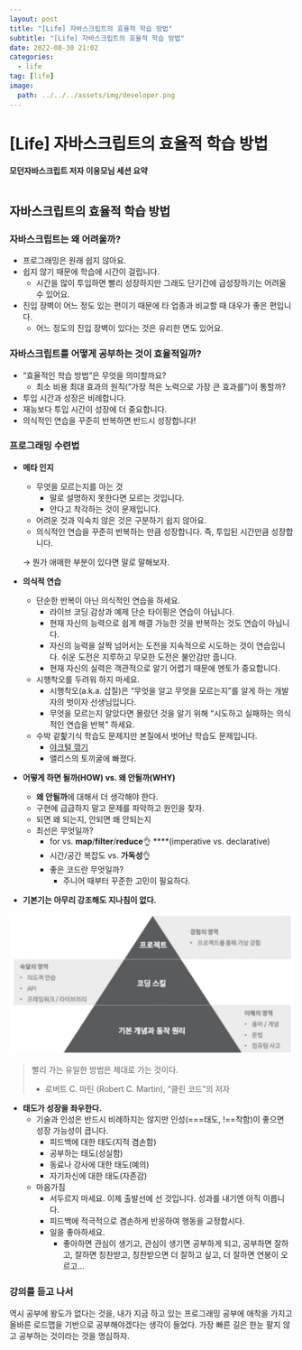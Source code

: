 ```yaml
---
layout: post
title: "[Life] 자바스크립트의 효율적 학습 방법"
subtitle: "[Life] 자바스크립트의 효율적 학습 방법"
date: 2022-08-30 21:02
categories:
  - life
tag: [life]
image:
  path: ../../../assets/img/developer.png
---
```


# [Life] 자바스크립트의 효율적 학습 방법

**모던자바스크립트 저자 이웅모님 세션 요약** <br><br>

## 자바스크립트의 효율적 학습 방법

### 자바스크립트는 왜 어려울까?

- 프로그래밍은 원래 쉽지 않아요.
- 쉽지 않기 때문에 학습에 시간이 걸립니다.
    - 시간을 많이 투입하면 빨리 성장하지만 그래도 단기간에 급성장하기는 어려울 수 있어요.
- 진입 장벽이 어느 정도 있는  편이기 때문에 타 업종과 비교할 때 대우가 좋은 편입니다.
    - 어느 정도의 진입 장벽이 있다는 것은 유리한 면도 있어요.
    

### 자바스크립트를 어떻게 공부하는 것이 효율적일까?

- “효율적인 학습 방법”은 무엇을 의미할까요?
    - 최소 비용 최대 효과의 원칙(”가장 적은 노력으로 가장 큰 효과를”)이 통할까?
- 투입 시간과 성장은 비례합니다.
- 재능보다 투입 시간이 성장에 더 중요합니다.
- 의식적인 연습을 꾸준히 반복하면 반드시 성장합니다!

### 프로그래밍 수련법

- **메타 인지**
    - 무엇을 모르는지를 아는 것
        - 말로 설명하지 못한다면 모르는 것입니다.
        - 안다고 착각하는 것이 문제입니다.
    - 어려운 것과 익숙치 않은 것은 구분하기 쉽지 않아요.
    - 의식적인 연습을 꾸준히 반복하는 만큼 성장합니다. 즉, 투입된 시간만큼 성장합니다.
    
    → 뭔가 애매한 부분이 있다면 말로 말해보자.
    
- **의식적 연습**
    - 단순한 반복이 아닌 의식적인 연습을 하세요.
        - 라이브 코딩 감상과 예제 단순 타이핑은 연습이 아닙니다.
        - 현재 자신의 능력으로 쉽게 해결 가능한 것을 반복하는 것도 연습이 아닙니다.
        - 자신의 능력을 살짝 넘어서는 도전을 지속적으로 시도하는 것이 연습입니다. 쉬운 도전은 지루하고 무모한 도전은 불안감만 줍니다.
        - 현재 자신의 실력은 객관적으로 알기 어렵기 때문에 멘토가 중요합니다.
    - 시행착오를 두려워 하지 마세요.
        - 시행착오(a.k.a. 삽질)은 “무엇을 알고 무엇을 모르는지”를 알게 하는 개발자의 벗이자 선생님입니다.
        - 무엇을 모르는지 알았다면 몰랐던 것을 알기 위해 “시도하고 실패하는 의식적인 연습을 반복” 하세요.
    - 수박 겉핥기식 학습도 문제지만 본질에서 벗어난 학습도 문제입니다.
        - [야크털 깎기](https://www.lesstif.com/software-engineering/yak-shaving-29590364.html)
        - 앨리스의 토끼굴에 빠졌다.

- **어떻게 하면 될까(HOW) vs. 왜 안될까(WHY)**
    - **왜 안될까**에 대해서 더 생각해야 한다.
    - 구현에 급급하지 말고 문제를 파악하고 원인을 찾자.
    - 되면 왜 되는지, 안되면 왜 안되는지
    - 최선은 무엇일까?
        - for vs. **map**/**filter**/**reduce**👌 ****(imperative vs. declarative)
        - 시간/공간 복잡도 vs. **가독성**👌
        - 좋은 코드란 무엇일까?
            - 주니어 때부터 꾸준한 고민이 필요하다.

- **기본기는 아무리 강조해도 지나침이 없다.**

![how-to-study.png](../../assets/img/life/2022-08-30-life-blog-5/how-to-study.png)

> 빨리 가는 유일한 방법은 제대로 가는 것이다.
> 
> 
> - 로버트 C. 마틴 (Robert C. Martin), “클린 코드”의 저자
> 

- **태도가 성장을 좌우한다.**
    - 기술과 인성은 반드시 비례하지는 않지만 인성(===태도, !==착함)이 좋으면 성장 가능성이 큽니다.
        - 피드백에 대한 태도(지적 겸손함)
        - 공부하는 태도(성실함)
        - 동료나 강사에 대한 태도(예의)
        - 자기자신에 대한 태도(자존감)
    - 마음가짐
        - 서두르지 마세요. 이제 출발선에 선 것입니다. 성과를 내기엔 아직 이릅니다.
        - 피드백에 적극적으로 겸손하게 반응하여 행동을 교정합시다.
        - 일을 좋아하세요.
            - 좋아하면 관심이 생기고, 관심이 생기면 공부하게 되고, 공부하면 잘하고, 잘하면 칭찬받고, 칭찬받으면 더 잘하고 싶고, 더 잘하면 연봉이 오르고…

### 강의를 듣고 나서

역시 공부에 왕도가 없다는 것을, 내가 지금 하고 있는 프로그래밍 공부에 애착을 가지고 올바른 로드맵을 기반으로 공부해야겠다는 생각이 들었다.
가장 빠른 길은 한눈 팔지 않고 공부하는 것이라는 것을 명심하자.